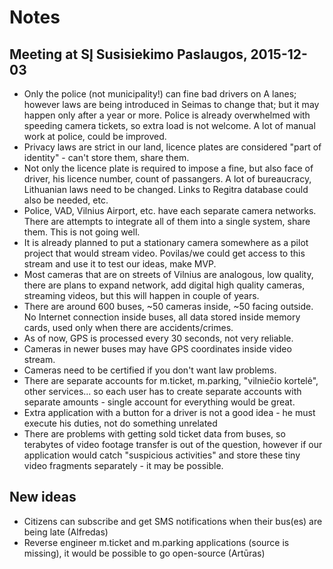 # Notes

## Meeting at SĮ Susisiekimo Paslaugos, 2015-12-03

* Only the police (not municipality!) can fine bad drivers on A lanes; however laws are being introduced
in Seimas to change that; but it may happen only after a year or more. Police is already overwhelmed
with speeding camera tickets, so extra load is not welcome. A lot of manual work at police, could
be improved.
* Privacy laws are strict in our land, licence plates are considered "part of identity" - can't store them, share them.
* Not only the licence plate is required to impose a fine, but also face of driver, his licence number, 
count of passangers. A lot of bureaucracy, Lithuanian laws need to be changed.
Links to Regitra database could also be needed, etc.
* Police, VAD, Vilnius Airport, etc. have each separate camera networks. There are attempts to
integrate all of them into a single system, share them. This is not going well.
* It is already planned to put a stationary camera somewhere as a pilot project that would stream video.
Povilas/we could get access to this stream and use it to test our ideas, make MVP.
* Most cameras that are on streets of Vilnius are analogous, low quality, there are plans to expand 
network, add digital high quality cameras, streaming videos, but this will happen in couple of years.
* There are around 600 buses, ~50 cameras inside, ~50 facing outside. No Internet connection
inside buses, all data stored inside memory cards, used only when there are accidents/crimes.
* As of now, GPS is processed every 30 seconds, not very reliable.
* Cameras in newer buses may have GPS coordinates inside video stream.
* Cameras need to be certified if you don't want law problems.
* There are separate accounts for m.ticket, m.parking, "vilniečio kortelė", other services... so each user
has to create separate accounts with separate amounts - single account for everything would be great.
* Extra application with a button for a driver is not a good idea - he must execute his duties, not do something unrelated
* There are problems with getting sold ticket data from buses, so terabytes of video footage transfer is 
out of the question, however if our application would catch "suspicious activities" and store these tiny video fragments
separately - it may be possible.

## New ideas
* Citizens can subscribe and get SMS notifications when their bus(es) are being late (Alfredas)
* Reverse engineer m.ticket and m.parking applications (source is missing), it would be possible to go open-source (Artūras)
